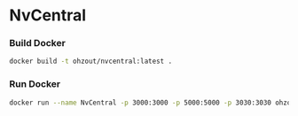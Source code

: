 # NvCentral

### Build Docker

```bash
docker build -t ohzout/nvcentral:latest .
```

### Run Docker

```bash
docker run --name NvCentral -p 3000:3000 -p 5000:5000 -p 3030:3030 ohzout/nvcentral:latest
```
